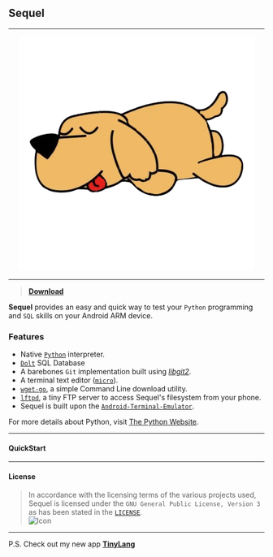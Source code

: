 ## Sequel

---

<p align="center">
  <img src="https://raw.githubusercontent.com/searemind/searemind.github.io/main/icon.png" />
</p>

---

> [**Download**](https://github.com/searemind/searemind.github.io/releases/download/v1.0/Sequel-v1.0.apk)

**Sequel** provides an easy and quick way to test your `Python` programming and `SQL` skills on your Android ARM device. 

### Features
+ Native [`Python`](https://github.com/qpython-android/qpython3) interpreter.
+ [`Dolt`](https://github.com/dolthub/dolt) SQL Database 
+ A barebones `Git` implementation built using [*libgit2*](https://github.com/libgit2/libgit2).
+ A terminal text editor ([`micro`](https://github.com/zyedidia/micro)).
+ [`wget-go`](https://github.com/miihael/wget-go), a simple Command Line download utility.
+ [`lftpd`](https://github.com/vonnieda/lftpd), a tiny FTP server to access Sequel's filesystem from your phone.
+ Sequel is built upon the [`Android-Terminal-Emulator`](https://github.com/jackpal/Android-Terminal-Emulator).

For more details about Python, visit [The Python Website](https://www.python.org).

---

#### QuickStart


---

#### License
> In accordance with the licensing terms of the various projects used, Sequel is licensed under the `GNU General Public License, Version 3` as has been stated in the [`LICENSE`](https://github.com/searemind/searemind.github.io/blob/main/LICENSE).   
![Icon](https://upload.wikimedia.org/wikipedia/commons/thumb/8/86/GPL_v3_Blue_Badge.svg/100px-GPL_v3_Blue_Badge.svg.png)  

---

P.S. Check out my new app [**TinyLang**](https://github.com/searemind/searemind.github.io/raw/main/TinyLang-v4.3.apk)
